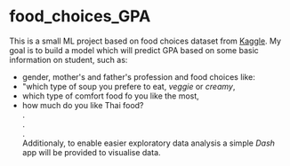 # food_choices_GPA
This is a small ML project based on food choices dataset from <a href="https://www.kaggle.com/borapajo/food-choices">Kaggle</a>. My goal is to build a model which will predict GPA based on some basic information on student, such as:  

- gender, mother's and father's profession 
and food choices like:
- "which type of soup you prefere to eat, *veggie* or *creamy*,
- which type of comfort food fo you like the most,
- how much do you like Thai food?  
.  
.  
.  
Additionaly, to enable easier exploratory data analysis a simple *Dash* app will be provided to visualise data.

